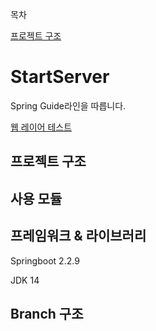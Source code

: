 목차

[프로젝트 구조](#프로젝트-구조)



# StartServer

Spring Guide라인을 따릅니다.

 [웹 레이어 테스트](https://spring.io/guides/gs/testing-web/)





## 프로젝트 구조





## 사용 모듈





## 프레임워크 & 라이브러리

Springboot 2.2.9

JDK 14





## Branch 구조





## 